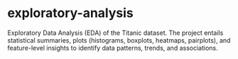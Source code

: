 # exploratory-analysis
Exploratory Data Analysis (EDA) of the Titanic dataset. The project entails statistical summaries, plots (histograms, boxplots, heatmaps, pairplots), and feature-level insights to identify data patterns, trends, and associations.
